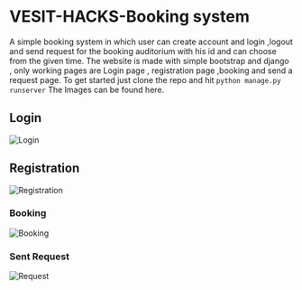# VESIT-HACKS-Booking system 
A simple booking system in which user can create account and login ,logout and send request for the booking
auditorium with his id and can choose from the given time.
The website is made with simple bootstrap and django , only working pages are Login page , registration page ,booking and send a request page.
To get started just clone the repo and hit `python manage.py runserver`
The Images can be found here.
<h2>Login</h2>

![Login](https://github.com/devdattakhoche/Vesit_Hacks_Auditorium_Booking_System/blob/master/Images/Screenshot%20(24).png)
<h2>Registration</h2>

![Registration](https://github.com/devdattakhoche/Vesit_Hacks_Auditorium_Booking_System/blob/master/Images/Screenshot%20(25).png)
<h3>Booking</h3>

![Booking](https://github.com/devdattakhoche/Vesit_Hacks_Auditorium_Booking_System/blob/master/Images/Screenshot%20(26).png)
<h3>Sent Request</h3>

![Request](https://github.com/devdattakhoche/Vesit_Hacks_Auditorium_Booking_System/blob/master/Images/Screenshot%20(27).png)
